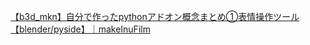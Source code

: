 
[【b3d_mkn】自分で作ったpythonアドオン概念まとめ①表情操作ツール【blender/pyside】｜makeInuFilm](https://note.com/makeinufilm/n/n85766cd651df?magazine_key=m63278ce3828d)
